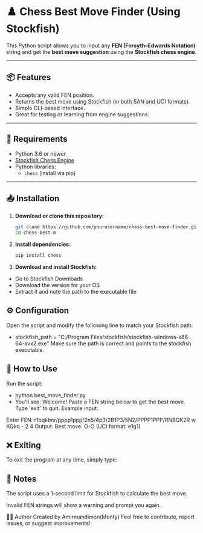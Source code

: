 # ♟️ Chess Best Move Finder (Using Stockfish)

This Python script allows you to input any **FEN (Forsyth–Edwards Notation)** string and get the **best move suggestion** using the **Stockfish chess engine**.

---

## 📦 Features

- Accepts any valid FEN position.
- Returns the best move using Stockfish (in both SAN and UCI formats).
- Simple CLI-based interface.
- Great for testing or learning from engine suggestions.

---

## 🚀 Requirements

- Python 3.6 or newer  
- [Stockfish Chess Engine](https://stockfishchess.org/download/)
- Python libraries:
  - `chess` (install via pip)

---

## 📥 Installation

1. **Download or clone this repository:**

   ```bash
   git clone https://github.com/yourusername/chess-best-move-finder.git
   cd chess-best-m

2. **Install dependencies:**
   ```bash
   pip install chess
3. **Download and install Stockfish:**
- Go to Stockfish Downloads
- Download the version for your OS
- Extract it and note the path to the executable file
## ⚙️ Configuration
Open the script and modify the following line to match your Stockfish path:
- stockfish_path = "C:/Program Files/stockfish/stockfish-windows-x86-64-avx2.exe"
Make sure the path is correct and points to the stockfish executable.

## 🧠 How to Use
Run the script:
- python best_move_finder.py
- You'll see: 
Welcome! Paste a FEN string below to get the best move.
Type 'exit' to quit.
Example input:

Enter FEN: r1bqkbnr/pppp1ppp/2n5/4p3/2B1P3/5N2/PPPP1PPP/RNBQK2R w KQkq - 2 4
Output: 
Best move: O-O (UCI format: e1g1)

## ❌ Exiting
To exit the program at any time, simply type:

## 📝 Notes
The script uses a 1-second limit for Stockfish to calculate the best move.

Invalid FEN strings will show a warning and prompt you again.

🧑‍💻 Author
Created by Amirmahdimon(Monty)
Feel free to contribute, report issues, or suggest improvements!


